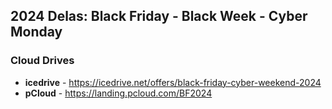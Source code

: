 ## 2024 Delas: Black Friday - Black Week - Cyber Monday

### Cloud Drives 
- **icedrive** - https://icedrive.net/offers/black-friday-cyber-weekend-2024
- **pCloud** - https://landing.pcloud.com/BF2024 <br>


